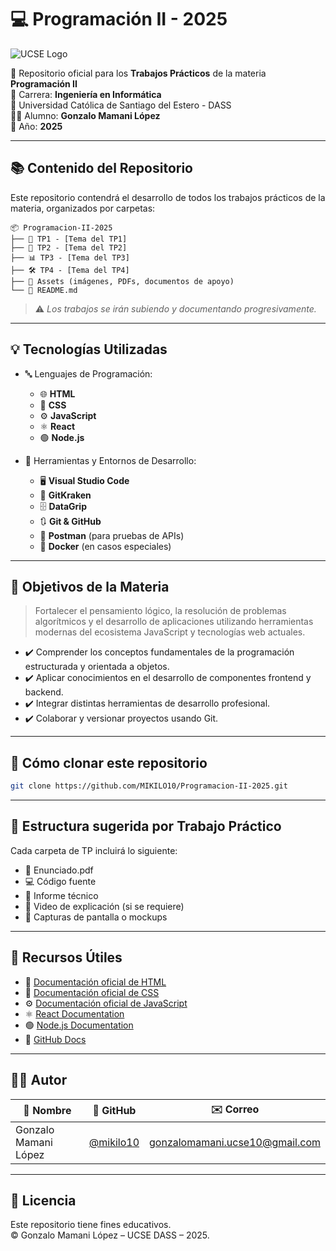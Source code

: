 # 💻 Programación II - 2025

![UCSE Logo](https://www.ucse.edu.ar/wp-content/uploads/2019/12/UCSE.png)

📁 Repositorio oficial para los **Trabajos Prácticos** de la materia **Programación II**  
📍 Carrera: **Ingeniería en Informática**  
🏫 Universidad Católica de Santiago del Estero - DASS  
👨‍🎓 Alumno: **Gonzalo Mamani López**  
📅 Año: **2025**

---

## 📚 Contenido del Repositorio

Este repositorio contendrá el desarrollo de todos los trabajos prácticos de la materia, organizados por carpetas:

```
📦 Programacion-II-2025
├── 🧪 TP1 - [Tema del TP1]
├── 🔁 TP2 - [Tema del TP2]
├── 📊 TP3 - [Tema del TP3]
├── 🛠️ TP4 - [Tema del TP4]
├── 📁 Assets (imágenes, PDFs, documentos de apoyo)
└── 📌 README.md
```

> ⚠️ _Los trabajos se irán subiendo y documentando progresivamente._

---

## 💡 Tecnologías Utilizadas

- 🔤 Lenguajes de Programación:

  - 🌐 **HTML**
  - 🎨 **CSS**
  - ⚙️ **JavaScript**
  - ⚛️ **React**
  - 🟢 **Node.js**

- 🧰 Herramientas y Entornos de Desarrollo:
  - 🖥️ **Visual Studio Code**
  - 🐙 **GitKraken**
  - 🗄️ **DataGrip**
  - 🔃 **Git & GitHub**
  - 🧪 **Postman** (para pruebas de APIs)
  - 🐳 **Docker** (en casos especiales)

---

## 🧠 Objetivos de la Materia

> Fortalecer el pensamiento lógico, la resolución de problemas algorítmicos y el desarrollo de aplicaciones utilizando herramientas modernas del ecosistema JavaScript y tecnologías web actuales.

- ✔️ Comprender los conceptos fundamentales de la programación estructurada y orientada a objetos.
- ✔️ Aplicar conocimientos en el desarrollo de componentes frontend y backend.
- ✔️ Integrar distintas herramientas de desarrollo profesional.
- ✔️ Colaborar y versionar proyectos usando Git.

---

## 🚀 Cómo clonar este repositorio

```bash
git clone https://github.com/MIKILO10/Programacion-II-2025.git
```

---

## 📌 Estructura sugerida por Trabajo Práctico

Cada carpeta de TP incluirá lo siguiente:

- 📄 Enunciado.pdf
- 💻 Código fuente
- 📝 Informe técnico
- 🎥 Video de explicación (si se requiere)
- 📸 Capturas de pantalla o mockups

---

## 🔗 Recursos Útiles

- 📘 [Documentación oficial de HTML](https://developer.mozilla.org/es/docs/Web/HTML)
- 🎨 [Documentación oficial de CSS](https://developer.mozilla.org/es/docs/Web/CSS)
- ⚙️ [Documentación oficial de JavaScript](https://developer.mozilla.org/es/docs/Web/JavaScript)
- ⚛️ [React Documentation](https://reactjs.org/docs/getting-started.html)
- 🟢 [Node.js Documentation](https://nodejs.org/es/docs/)
- 🐙 [GitHub Docs](https://docs.github.com/es)

---

## 👨‍💼 Autor

| 👤 Nombre            | 🔗 GitHub                                | ✉️ Correo                      |
| -------------------- | ---------------------------------------- | ------------------------------ |
| Gonzalo Mamani López | [@mikilo10](https://github.com/mikilo10) | gonzalomamani.ucse10@gmail.com |

---

## 📜 Licencia

Este repositorio tiene fines educativos.  
© Gonzalo Mamani López – UCSE DASS – 2025.
